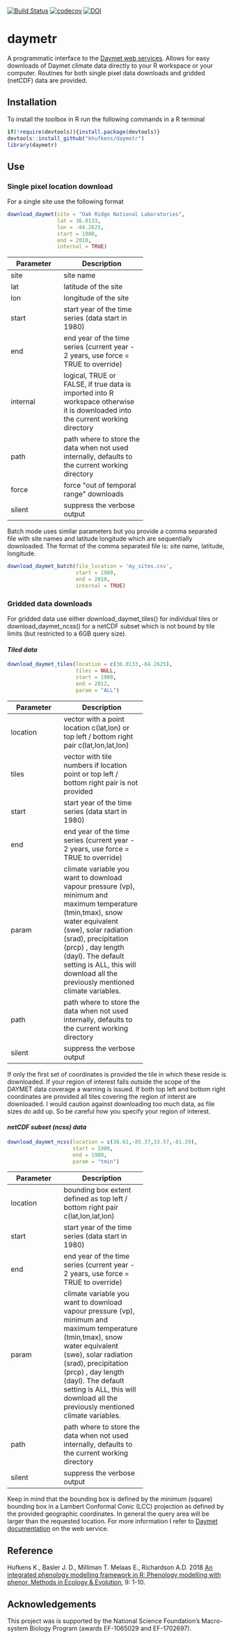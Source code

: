 
<!-- README.md is generated from README.Rmd. Please edit that file -->
[![Build Status](https://travis-ci.org/khufkens/daymetr.svg?branch=master)](https://travis-ci.org/khufkens/daymetr) [![codecov](https://codecov.io/gh/khufkens/daymetr/branch/master/graph/badge.svg)](https://codecov.io/gh/khufkens/daymetr) [![DOI](https://zenodo.org/badge/DOI/10.5281/zenodo.437886.svg)](https://doi.org/10.5281/zenodo.437886)

daymetr
=======

A programmatic interface to the [Daymet web services](http://daymet.ornl.gov). Allows for easy downloads of Daymet climate data directly to your R workspace or your computer. Routines for both single pixel data downloads and gridded (netCDF) data are provided.

Installation
------------

To install the toolbox in R run the following commands in a R terminal

``` r
if(!require(devtools)){install.package(devtools)}
devtools::install_github("khufkens/daymetr")
library(daymetr)
```

Use
---

### Single pixel location download

For a single site use the following format

``` r
download_daymet(site = "Oak Ridge National Laboratories",
                lat = 36.0133,
                lon = -84.2625,
                start = 1980,
                end = 2010,
                internal = TRUE)
```

<table style="width:62%;">
<colgroup>
<col width="19%" />
<col width="43%" />
</colgroup>
<thead>
<tr class="header">
<th>Parameter</th>
<th>Description</th>
</tr>
</thead>
<tbody>
<tr class="odd">
<td>site</td>
<td>site name</td>
</tr>
<tr class="even">
<td>lat</td>
<td>latitude of the site</td>
</tr>
<tr class="odd">
<td>lon</td>
<td>longitude of the site</td>
</tr>
<tr class="even">
<td>start</td>
<td>start year of the time series (data start in 1980)</td>
</tr>
<tr class="odd">
<td>end</td>
<td>end year of the time series (current year - 2 years, use force = TRUE to override)</td>
</tr>
<tr class="even">
<td>internal</td>
<td>logical, TRUE or FALSE, if true data is imported into R workspace otherwise it is downloaded into the current working directory</td>
</tr>
<tr class="odd">
<td>path</td>
<td>path where to store the data when not used internally, defaults to the current working directory</td>
</tr>
<tr class="even">
<td>force</td>
<td>force &quot;out of temporal range&quot; downloads</td>
</tr>
<tr class="odd">
<td>silent</td>
<td>suppress the verbose output</td>
</tr>
</tbody>
</table>

Batch mode uses similar parameters but you provide a comma separated file with site names and latitude longitude which are sequentially downloaded. The format of the comma separated file is: site name, latitude, longitude.

``` r
download_daymet_batch(file_location = 'my_sites.csv',
                      start = 1980,
                      end = 2010,
                      internal = TRUE)
```

### Gridded data downloads

For gridded data use either download\_daymet\_tiles() for individual tiles or download\_daymet\_ncss() for a netCDF subset which is not bound by tile limits (but restricted to a 6GB query size).

#### *Tiled data*

``` r
download_daymet_tiles(location = c(36.0133,-84.2625),
                      tiles = NULL,
                      start = 1980,
                      end = 2012,
                      param = "ALL")
```

<table style="width:62%;">
<colgroup>
<col width="19%" />
<col width="43%" />
</colgroup>
<thead>
<tr class="header">
<th>Parameter</th>
<th>Description</th>
</tr>
</thead>
<tbody>
<tr class="odd">
<td>location</td>
<td>vector with a point location c(lat,lon) or top left / bottom right pair c(lat,lon,lat,lon)</td>
</tr>
<tr class="even">
<td>tiles</td>
<td>vector with tile numbers if location point or top left / bottom right pair is not provided</td>
</tr>
<tr class="odd">
<td>start</td>
<td>start year of the time series (data start in 1980)</td>
</tr>
<tr class="even">
<td>end</td>
<td>end year of the time series (current year - 2 years, use force = TRUE to override)</td>
</tr>
<tr class="odd">
<td>param</td>
<td>climate variable you want to download vapour pressure (vp), minimum and maximum temperature (tmin,tmax), snow water equivalent (swe), solar radiation (srad), precipitation (prcp) , day length (dayl). The default setting is ALL, this will download all the previously mentioned climate variables.</td>
</tr>
<tr class="even">
<td>path</td>
<td>path where to store the data when not used internally, defaults to the current working directory</td>
</tr>
<tr class="odd">
<td>silent</td>
<td>suppress the verbose output</td>
</tr>
</tbody>
</table>

If only the first set of coordinates is provided the tile in which these reside is downloaded. If your region of interest falls outside the scope of the DAYMET data coverage a warning is issued. If both top left and bottom right coordinates are provided all tiles covering the region of interst are downloaded. I would caution against downloading too much data, as file sizes do add up. So be careful how you specify your region of interest.

#### *netCDF subset (ncss) data*

``` r
download_daymet_ncss(location = c(36.61,-85.37,33.57,-81.29),
                     start = 1980,
                     end = 1980,
                     param = "tmin")
```

<table style="width:62%;">
<colgroup>
<col width="19%" />
<col width="43%" />
</colgroup>
<thead>
<tr class="header">
<th>Parameter</th>
<th>Description</th>
</tr>
</thead>
<tbody>
<tr class="odd">
<td>location</td>
<td>bounding box extent defined as top left / bottom right pair c(lat,lon,lat,lon)</td>
</tr>
<tr class="even">
<td>start</td>
<td>start year of the time series (data start in 1980)</td>
</tr>
<tr class="odd">
<td>end</td>
<td>end year of the time series (current year - 2 years, use force = TRUE to override)</td>
</tr>
<tr class="even">
<td>param</td>
<td>climate variable you want to download vapour pressure (vp), minimum and maximum temperature (tmin,tmax), snow water equivalent (swe), solar radiation (srad), precipitation (prcp) , day length (dayl). The default setting is ALL, this will download all the previously mentioned climate variables.</td>
</tr>
<tr class="odd">
<td>path</td>
<td>path where to store the data when not used internally, defaults to the current working directory</td>
</tr>
<tr class="even">
<td>silent</td>
<td>suppress the verbose output</td>
</tr>
</tbody>
</table>

Keep in mind that the bounding box is defined by the minimum (square) bounding box in a Lambert Conformal Conic (LCC) projection as defined by the provided geographic coordinates. In general the query area will be larger than the requested location. For more information I refer to [Daymet documentation](https://daymet.ornl.gov/web_services.html) on the web service.

Reference
---------

Hufkens K., Basler J. D., Milliman T. Melaas E., Richardson A.D. 2018 [An integrated phenology modelling framework in R: Phenology modelling with phenor. Methods in Ecology & Evolution](http://onlinelibrary.wiley.com/doi/10.1111/2041-210X.12970/full), 9: 1-10.

Acknowledgements
----------------

This project was is supported by the National Science Foundation’s Macro-system Biology Program (awards EF-1065029 and EF-1702697).
